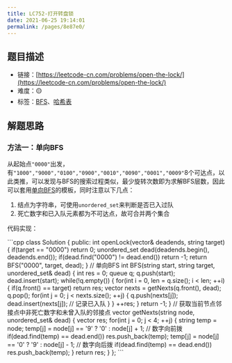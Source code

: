 ```yaml
---
title: LC752-打开转盘锁
date: 2021-06-25 19:14:01
permalink: /pages/8e87e0/
---
```


## 题目描述

- 链接：[https://leetcode-cn.com/problems/open-the-lock/](https://leetcode-cn.com/problems/open-the-lock/)
- 难度：🟡
- 标签：[BFS](/pages/c635ec/)、[哈希表](/pages/dee52c/)

## 解题思路
### 方法一：单向BFS
从起始点`"0000"`出发，有`"1000","9000","0100","0900","0010","0090","0001","0009"`8个可达点，以此类推，可以发现与BFS的搜索过程类似，最少旋转次数即为求解BFS层数，因此可以套用[单向BFS](/pages/c635ec/#单向BFS)的模板，同时注意以下几点：
1. 结点为字符串，可使用`unordered_set`来判断是否已入过队
2. 死亡数字和已入队元素都为不可达点，故可合并两个集合

代码实现：

<code-group>
<code-block title="C++" active>
```cpp
class Solution {
public:
    int openLock(vector<string>& deadends, string target) {
        if(target == "0000") return 0;
        unordered_set<string> dead(deadends.begin(), deadends.end());
        if(dead.find("0000") != dead.end()) return -1;
        return BFS("0000", target, dead);
    }
    // 单向BFS
    int BFS(string start, string target, unordered_set<string>& dead) {
        int res = 0;
        queue<string> q;
        q.push(start);
        dead.insert(start);
        while(!q.empty()) {
            for(int i = 0, len = q.size(); i < len; ++i) {
                if(q.front() == target) return res;
                vector<string> nexts = getNexts(q.front(), dead);
                q.pop();
                for(int j = 0; j < nexts.size(); ++j) {
                    q.push(nexts[j]);
                    dead.insert(nexts[j]);  // 记录已入队
                }
            }
            ++res;
        }
        return -1;
    }
    // 获取当前节点邻接点中非死亡数字和未曾入队的邻接点
    vector<string> getNexts(string node, unordered_set<string>& dead) {
        vector<string> res;
        for(int j = 0; j < 4; ++j) {
            string temp = node;
            temp[j] = node[j] == '9' ? '0' : node[j] + 1;  // 数字向前拨
            if(dead.find(temp) == dead.end()) res.push_back(temp);
            temp[j] = node[j] == '0' ? '9' : node[j] - 1;  // 数字向后拨
            if(dead.find(temp) == dead.end()) res.push_back(temp);
        }
        return res;
    }
};
```
</code-block>
</code-group>
